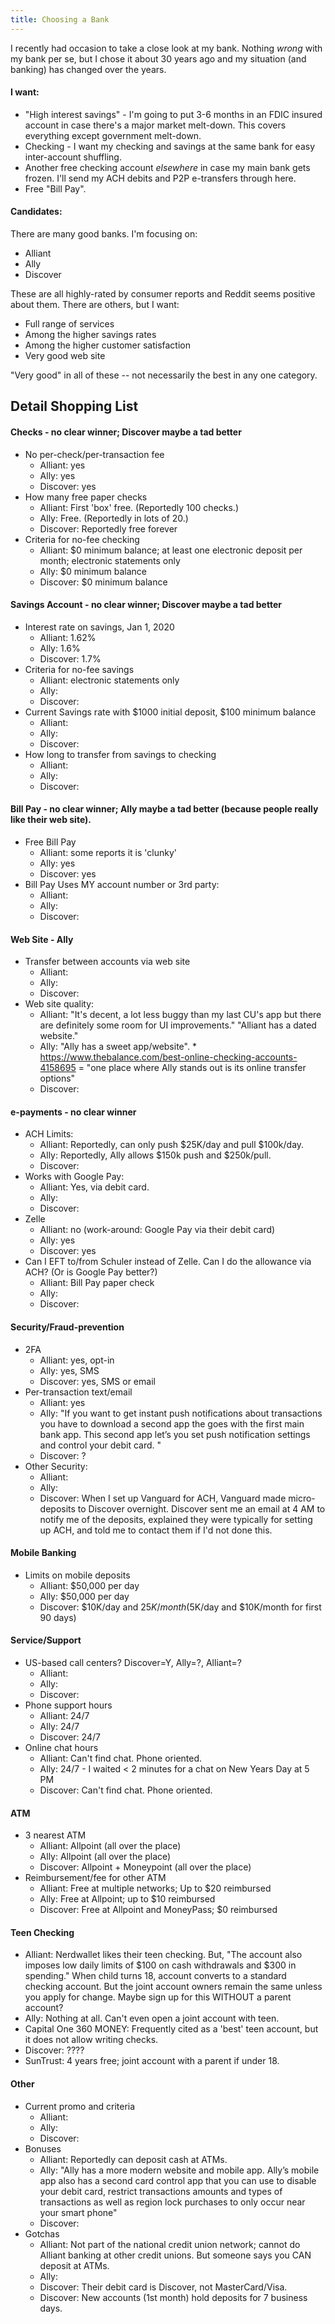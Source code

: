 ```yaml
---
title: Choosing a Bank
---
```


I recently had occasion to take a close look at my bank.  Nothing *wrong* with my bank per se, but I chose it about 30 years ago and my situation (and banking) has changed over the years.

#### I want:

* "High interest savings" - I'm going to put 3-6 months in an FDIC insured account in case there's a major market melt-down.  This covers everything except government melt-down.
* Checking - I want my checking and savings at the same bank for easy inter-account shuffling.
* Another free checking account *elsewhere* in case my main bank gets frozen.  I'll send my ACH debits and P2P e-transfers through here.
* Free "Bill Pay".

#### Candidates:

There are many good banks. I'm focusing on:

* Alliant
* Ally
* Discover

These are all highly-rated by consumer reports and Reddit seems positive about them.  There are others, but I want:

* Full range of services
* Among the higher savings rates
* Among the higher customer satisfaction
* Very good web site

"Very good" in all of these -- not necessarily the best in any one category.

## Detail Shopping List

#### Checks - no clear winner; Discover maybe a tad better
* No per-check/per-transaction fee
    * Alliant: yes
    * Ally: yes
    * Discover: yes
* How many free paper checks
    * Alliant: First 'box' free. (Reportedly 100 checks.)
    * Ally: Free.  (Reportedly in lots of 20.)
    * Discover: Reportedly free forever
* Criteria for no-fee checking
    * Alliant: $0 minimum balance; at least one electronic deposit per month; electronic statements only
    * Ally: $0 minimum balance
    * Discover: $0 minimum balance

#### Savings Account - no clear winner; Discover maybe a tad better

* Interest rate on savings, Jan 1, 2020
    * Alliant: 1.62%
    * Ally: 1.6%
    * Discover: 1.7%
* Criteria for no-fee savings
    * Alliant: electronic statements only 
    * Ally: 
    * Discover: 
* Current Savings rate with $1000 initial deposit, $100 minimum balance
    * Alliant: 
    * Ally: 
    * Discover: 
* How long to transfer from savings to checking
    * Alliant: 
    * Ally: 
    * Discover: 


#### Bill Pay - no clear winner; Ally maybe a tad better (because people really like their web site).

* Free Bill Pay
    * Alliant: some reports it is 'clunky'
    * Ally: yes
    * Discover: yes
* Bill Pay Uses MY account number or 3rd party:
    * Alliant: 
    * Ally: 
    * Discover: 

#### Web Site - Ally

* Transfer between accounts via web site
    * Alliant: 
    * Ally: 
    * Discover: 
* Web site quality:
    * Alliant: "It's decent, a lot less buggy than my last CU's app but there are definitely some room for UI improvements." "Alliant has a dated website."
    * Ally: "Ally has a sweet app/website".      * https://www.thebalance.com/best-online-checking-accounts-4158695 = "one place where Ally stands out is its online transfer options"
    * Discover: 


#### e-payments - no clear winner

* ACH Limits:
    * Alliant: Reportedly, can only push $25K/day and pull $100k/day. 
    * Ally: Reportedly, Ally allows $150k push and $250k/pull.
    * Discover:
* Works with Google Pay:
    * Alliant: Yes, via debit card.
    * Ally: 
    * Discover: 
* Zelle
    * Alliant: no (work-around: Google Pay via their debit card)
    * Ally: yes
    * Discover: yes
* Can I EFT to/from Schuler instead of Zelle. Can I do the allowance via ACH?  (Or is Google Pay better?)
    * Alliant: Bill Pay paper check
    * Ally: 
    * Discover: 

#### Security/Fraud-prevention

* 2FA
    * Alliant: yes, opt-in
    * Ally: yes, SMS
    * Discover: yes, SMS or email
* Per-transaction text/email
    * Alliant: yes
    * Ally: "If you want to get instant push notifications about transactions you have to download a second app the goes with the first main bank app. This second app let’s you set push notification settings and control your debit card. "
    * Discover: ?
* Other Security:
    * Alliant:
    * Ally:
    * Discover: When I set up Vanguard for ACH, Vanguard made micro-deposits to Discover overnight. Discover sent me an email at 4 AM to notify me of the deposits, explained they were typically for setting up ACH, and told me to contact them if I'd not done this.

#### Mobile Banking

* Limits on mobile deposits
    * Alliant: $50,000 per day
    * Ally: $50,000 per day
    * Discover: $10K/day and $25K/month ($5K/day and $10K/month for first 90 days)

#### Service/Support

* US-based call centers? Discover=Y, Ally=?, Alliant=?
    * Alliant: 
    * Ally: 
    * Discover: 
* Phone support hours
    * Alliant: 24/7
    * Ally: 24/7
    * Discover: 24/7
* Online chat hours
    * Alliant: Can't find chat.  Phone oriented.
    * Ally: 24/7 - I waited < 2 minutes for a chat on New Years Day at 5 PM
    * Discover: Can't find chat.  Phone oriented.

#### ATM

* 3 nearest ATM
    * Alliant: Allpoint (all over the place)
    * Ally: Allpoint (all over the place)
    * Discover: Allpoint + Moneypoint (all over the place)
* Reimbursement/fee for other ATM
    * Alliant: Free at multiple networks; Up to $20 reimbursed
    * Ally: Free at Allpoint; up to $10 reimbursed
    * Discover: Free at Allpoint and MoneyPass; $0 reimbursed

#### Teen Checking

* Alliant: Nerdwallet likes their teen checking. But, "The account also imposes low daily limits of $100 on cash withdrawals and $300 in spending." When child turns 18, account converts to a standard checking account. But the joint account owners remain the same unless you apply for change. Maybe sign up for this WITHOUT a parent account?
* Ally: Nothing at all. Can't even open a joint account with teen.
* Capital One 360 MONEY: Frequently cited as  a 'best' teen account, but it does not allow writing checks.
* Discover: ????
* SunTrust: 4 years free; joint account with a parent if under 18.


#### Other

* Current promo and criteria
    * Alliant: 
    * Ally: 
    * Discover: 
* Bonuses
    * Alliant: Reportedly can deposit cash at ATMs.
    * Ally: "Ally has a more modern website and mobile app. Ally’s mobile app also has a second card control app that you can use to disable your debit card, restrict transactions amounts and types of transactions as well as region lock purchases to only occur near your smart phone"
    * Discover: 
* Gotchas
    * Alliant: Not part of the national credit union network; cannot do Alliant banking at other credit unions. But someone says you CAN deposit at ATMs.
    * Ally: 
    * Discover: Their debit card is Discover, not MasterCard/Visa.
    * Discover: New accounts (1st month) hold deposits for 7 business days.

